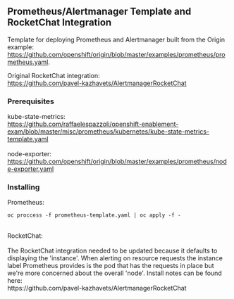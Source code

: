 ## Prometheus/Alertmanager Template and RocketChat Integration

Template for deploying Prometheus and Alertmanager built from the Origin example:
<br>
https://github.com/openshift/origin/blob/master/examples/prometheus/prometheus.yaml.
<br>

Original RocketChat integration:
<br>
https://github.com/pavel-kazhavets/AlertmanagerRocketChat
<br>
### Prerequisites

kube-state-metrics:
<br>
https://github.com/raffaelespazzoli/openshift-enablement-exam/blob/master/misc/prometheus/kubernetes/kube-state-metrics-template.yaml
<br>
<br>
node-exporter:
<br>
https://github.com/openshift/origin/blob/master/examples/prometheus/node-exporter.yaml


### Installing

Prometheus:
```
oc proccess -f prometheus-template.yaml | oc apply -f -
```
<br>
RocketChat:
<br>
<br>
The RocketChat integration needed to be updated because it defaults to displaying the 'instance'. When alerting on resource requests the instance label Prometheus provides is the pod that has the requests in place but we're more concerned about the overall 'node'. Install notes can be found here:
<br>
https://github.com/pavel-kazhavets/AlertmanagerRocketChat
